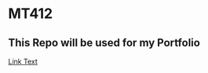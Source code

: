 # MT412
## This Repo will be used for my Portfolio ##
[Link Text](https://lclehr.github.io/MT412/SQL_test)
